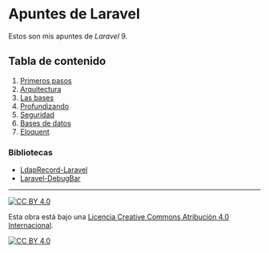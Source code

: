 # Apuntes de Laravel

Estos son mis apuntes de *Laravel* 9.

## Tabla de contenido

1. [Primeros pasos](capitulos/01-primeros-pasos.md)
1. [Arquitectura](capitulos/02-arquitectura.md)
1. [Las bases](capitulos/03-bases.md)
1. [Profundizando](capitulos/04-profundizando.md)
1. [Seguridad](capitulos/05-seguridad.md)
1. [Bases de datos](capitulos/06-bases-de-datos.md)
1. [Eloquent](capitulos/07-eloquent.md)

### Bibliotecas

- [LdapRecord-Laravel](capitulos/ldaprecord-laravel.md)
- [Laravel-DebugBar](capitulos/laravel-debugbar.md)

---

[![CC BY 4.0][cc-by-shield]][cc-by]

Esta obra está bajo una
[Licencia Creative Commons Atribución 4.0 Internacional][cc-by].

[![CC BY 4.0][cc-by-image]][cc-by]

[cc-by]: https://creativecommons.org/licenses/by/4.0/deed.es
[cc-by-image]: https://i.creativecommons.org/l/by/4.0/88x31.png
[cc-by-shield]: https://img.shields.io/badge/License-CC%20BY%204.0-lightgrey.svg
